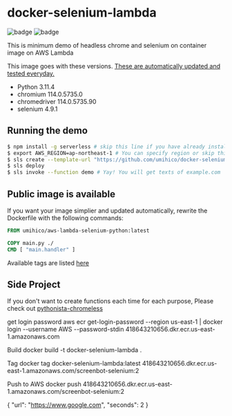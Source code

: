 # docker-selenium-lambda

![badge](https://github.com/umihico/docker-selenium-lambda/actions/workflows/demo-test.yml/badge.svg)
![badge](https://github.com/umihico/docker-selenium-lambda/actions/workflows/auto-update.yml/badge.svg)

This is minimum demo of headless chrome and selenium on container image on AWS Lambda

This image goes with these versions. [These are automatically updated and tested everyday.](https://github.com/umihico/docker-selenium-lambda/actions)

- Python 3.11.4
- chromium 114.0.5735.0
- chromedriver 114.0.5735.90
- selenium 4.9.1

## Running the demo

```bash
$ npm install -g serverless # skip this line if you have already installed Serverless Framework
$ export AWS_REGION=ap-northeast-1 # You can specify region or skip this line. us-east-1 will be used by default.
$ sls create --template-url "https://github.com/umihico/docker-selenium-lambda/tree/main" --path docker-selenium-lambda && cd $_
$ sls deploy
$ sls invoke --function demo # Yay! You will get texts of example.com
```

## Public image is available

If you want your image simplier and updated automatically, rewrite the Dockerfile with the following commands:

```Dockerfile
FROM umihico/aws-lambda-selenium-python:latest

COPY main.py ./
CMD [ "main.handler" ]
```

Available tags are listed [here](https://hub.docker.com/r/umihico/aws-lambda-selenium-python/tags)

## Side Project

If you don't want to create functions each time for each purpose, Please check out [pythonista-chromeless](https://github.com/umihico/pythonista-chromeless)

get login password
aws ecr get-login-password --region us-east-1 | docker login --username AWS --password-stdin 418643210656.dkr.ecr.us-east-1.amazonaws.com

Build
docker build -t docker-selenium-lambda . 

Tag
docker tag docker-selenium-lambda:latest 418643210656.dkr.ecr.us-east-1.amazonaws.com/screenbot-selenium:2

Push to AWS
docker push 418643210656.dkr.ecr.us-east-1.amazonaws.com/screenbot-selenium:2   

{
	"url": "https://www.google.com",
	"seconds": 2
}